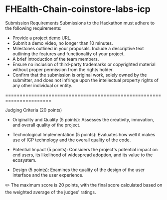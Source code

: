 # FHEalth-Chain-coinstore-labs-icp

Submission Requirements
Submissions to the Hackathon must adhere to the following requirements:

- Provide a project demo URL.
- Submit a demo video, no longer than 10 minutes.
- Milestones outlined in your proposals. Include a descriptive text outlining the features and functionality of your project.
- A brief introduction of the team members.
- Ensure no inclusion of third-party trademarks or copyrighted material without proper permission from the rights holder.
- Confirm that the submission is original work, solely owned by the submitter, and does not infringe upon the intellectual property rights of any other individual or entity.

======================================================================

Judging Criteria (20 points) 
- Originality and Quality (5 points): Assesses the creativity, innovation, and overall quality of the project.

- Technological Implementation (5 points): Evaluates how well it makes use of ICP technology and the overall quality of the code.

- Potential Impact (5 points): Considers the project's potential impact on end users, its likelihood of widespread adoption, and its value to the ecosystem.

- Design (5 points): Examines the quality of the design of the user interface and the user experience.


✏️ The maximum score is 20 points, with the final score calculated based on the weighted average of the judges' ratings.
